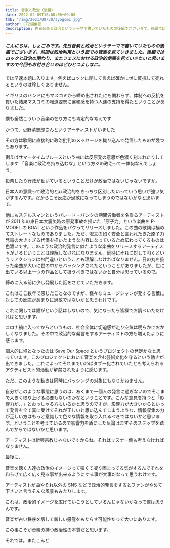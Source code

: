 ```yaml
---
title: 音楽と政治（後編）
date: 2022-02-09T16:00:00+09:00
tmb: "/img/2021/09/30/syogomi.jpg"
author: FTZ編集部
description: 先日音楽と政治というテーマで書いていたものの後編でございます。後編ではロックと政治の関わり、またフェスにおける政治的側面を見ていきたいと思いますので今回もお付き合いのほどひとつよしなに。
---
```


##### **こんにちは、しょごみです。先日音楽と政治というテーマで書いていたものの後編でございます。前回は政治利用という面での音楽を見ていきました。後編ではロックと政治の関わり、またフェスにおける政治的側面を見ていきたいと思いますので今回もお付き合いのほどひとつよしなに。**

#####

では早速本題に入ります。例えばロックに関して言えば確かに世に反抗して売れるというのは珍しくありません。

イギリスのバンドにもマスコミから締め出されたにも関わらず、体制への反抗を貫いた結果マスコミの報道姿勢に違和感を持つ人達の支持を得たということがありました。

僕も全然こういう音楽の在り方にも肯定的な考えです

かつて、忌野清志郎さんというアーティストがいました

その方は歌詞に直接的に政治批判のメッセージを織り込んで発信したものが幾つもあります。

例えばサマータイムブルースという曲には反原発の意思が色濃く刻まれたりしてします 「音楽に政治を持ち込むな」という方々の政治って一体何なんでしょう。

投票したり行政が動いているということだけが政治ではないじゃないですか。

日本人の意識って政治的と非政治的をきっちり区別したいっていう思いが強い気がするんです。だからこそ反応が過敏になってしまうのではないかなと思います。

他にもステルスマンというパレード・パンクの期間労働者を名乗るアーティストが 2011 年の東日本大震災時の原発事故を描いた「原子力」という楽曲を P-MODEL の BOAT という作品をパクってリリースしました。この曲の歌詞は極めてストレートなものでありました。ただ、呪文の如く安全と言われたきた原子力発電の大きすぎる代償を描いたような内容になっているため伝わってくるものは色濃いです。このような政治的発言に似たような楽曲をリリースするアーティストがいるということは理解しなければなりません。同時にそれに対して叩くというリアクションはお門違いということも理解しなければなりません。日の丸を扱った楽曲が大いに世の中からバッシングされたということがありましたが、世に出ている以上一つの作品として扱うべきではないかと自分は思っているので。

締めに入る前に少し発展した話をさせていただきます。

これはここ数年で感じたことなのですが、様々なミュージシャンが発する言葉に対しての反応があまりに過敏ではないかと思うわけです。

これに関しては誰がという話はしないので、気になったら皆様でお調べいただければと思います。

コロナ禍に入ってからというもの、社会全体に切迫感が走り空気は明らかにおかしくなりました。その中で政治的な発言をするアーティストの方も増えたように感じます。

個人的に境となったのは Save Our Space というプロジェクトの発足かなと思っています。このプロジェクトにおいて音楽を含む芸術文化を守るという動きが出てきました。これによってそれまでいわばタブー化されていたとも考えられるアクティビスト的活動が解禁されたように感じます。

ただ、このような動きは同時にバッシングの対象にもなりかねません。

自分がこのような事態に思うのは、あくまで一個人の発言に過ぎないのでそこまで大きく取り上げる必要もないのかなということです。こんな意見を持つと「影響力が、、」とおっしゃる方もいるかと思うのですが、影響力が大きいからといって発言を全て真に受けてそれが正しいと思い込んでしまうような、情報収集の力が乏しい方はもっと意識して色々な情報を取り入れるべきではないかと思います。ということを考えているので影響力を盾にした反論はまずそのステップを踏んでからではないかと思います。

アーティストは新興宗教じゃないですからね。それはリスナー側も考えなければなりません。

最後に、

音楽を聴く人達の政治のイメージって狭くて凝り固まってる気がするんでそれを和らげて広く広く見る事が出来るようにする事が大事だなって思うわけです。

アーティストが曲やそれ以外の SNS などで政治的発言をするとファンがやめて下さいと言うそんな風景もみたりします。

これは、政治的イメージを広げていこうとしているんじゃないかなって僕は思うんです。

音楽が古い秩序を壊して新しい感覚をもたらす可能性だって大いにあります。

この事こそが音楽の持つ政治性の本質だと思います。

それでは。またこんど
